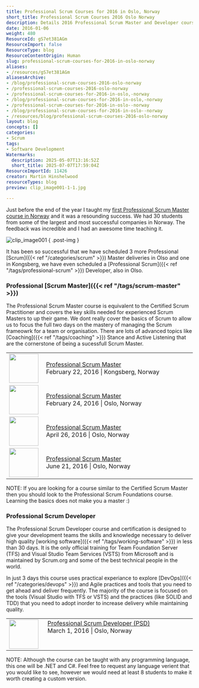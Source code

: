 ```yaml
---
title: Professional Scrum Courses for 2016 in Oslo, Norway
short_title: Professional Scrum Courses 2016 Oslo Norway
description: Details 2016 Professional Scrum Master and Developer courses in Oslo and Kongsberg, covering advanced Scrum, coaching, DevOps, and Agile practices for teams and organisations.
date: 2016-01-06
weight: 480
ResourceId: gS7et381AGm
ResourceImport: false
ResourceType: blog
ResourceContentOrigin: Human
slug: professional-scrum-courses-for-2016-in-oslo-norway
aliases:
- /resources/gS7et381AGm
aliasesArchive:
- /blog/professional-scrum-courses-2016-oslo-norway
- /professional-scrum-courses-2016-oslo-norway
- /professional-scrum-courses-for-2016-in-oslo,-norway
- /blog/professional-scrum-courses-for-2016-in-oslo,-norway
- /professional-scrum-courses-for-2016-in-oslo--norway
- /blog/professional-scrum-courses-for-2016-in-oslo--norway
- /resources/blog/professional-scrum-courses-2016-oslo-norway
layout: blog
concepts: []
categories:
- Scrum
tags:
- Software Development
Watermarks:
  description: 2025-05-07T13:16:52Z
  short_title: 2025-07-07T17:59:04Z
ResourceImportId: 11426
creator: Martin Hinshelwood
resourceTypes: blog
preview: clip_image001-1-1.jpg

---
```

Just before the end of the year I taught my [first Professional Scrum Master course in Norway](http://nkdagility.com/training/courses/professional-scrum-master/) and it was a resounding success. We had 30 students from some of the largest and most successful companies in Norway. The feedback was incredible and I had an awesome time teaching it.

![clip_image001](images/clip_image001-1-1.jpg "clip_image001")
{ .post-img }

It has been so successful that we have scheduled 3 more Professional [Scrum]({{< ref "/categories/scrum" >}}) Master deliveries in Olso and one in Kongsberg, we have even scheduled a [Professional Scrum]({{< ref "/tags/professional-scrum" >}}) Developer, also in Olso.

### Professional [Scrum Master]({{< ref "/tags/scrum-master" >}})

The Professional Scrum Master course is equivalent to the Certified Scrum Practitioner and covers the key skills needed for experienced Scrum Masters to up their game. We dont really cover the basics of Scrum to allow us to focus the full two days on the mastery of managing the Scrum frameowrk for a team or organisation. There are lots of advanced topics like [Coaching]({{< ref "/tags/coaching" >}}) Stance and Active Listening that are the cornerstone of being a sucessfull Scrum Master.

<table width="800"><tbody><tr><td valign="top" width="89"><img src="images/PSM-400x-2-100x100.png" width="79" height="79"></td><td width="729"><a href="http://nkdagility.com/training/courses/professional-scrum-master/">Professional Scrum Master</a><br>February 22, 2016 | Kongsberg, Norway</td></tr><tr><td width="89"><img src="images/PSM-400x-2-100x100.png" width="79" height="79"></td><td width="729"><a href="http://nkdagility.com/training/courses/professional-scrum-master/">Professional Scrum Master</a><br>February 24, 2016 | Oslo, Norway</td></tr><tr><td width="89"><img src="images/PSM-400x-2-100x100.png" width="79" height="79"></td><td width="729"><a href="http://nkdagility.com/training/courses/professional-scrum-master/">Professional Scrum Master</a><br>April 26, 2016 | Oslo, Norway</td></tr><tr><td width="89"><img src="images/PSM-400x-2-100x100.png" width="79" height="79"></td><td width="729"><a href="http://nkdagility.com/training/courses/professional-scrum-master/">Professional Scrum Master</a><br>June 21, 2016 | Oslo, Norway</td></tr></tbody></table>

NOTE: If you are looking for a course similar to the Certified Scrum Master then you should look to the Professional Scrum Foundations course. Learning the basics does not make you a master :)

[](http://programutvikling.no/course/professional-scrum-master/)[](http://programutvikling.no/course/professional-scrum-master/)

### Professional Scrum Developer

The Professional Scrum Developer course and certification is designed to give your development teams the skills and knowledge necessary to deliver high quality [working software]({{< ref "/tags/working-software" >}}) in less than 30 days. It is the only official training for Team Foundation Server (TFS) and Visual Studio Team Services (VSTS) from Microsoft and is maintained by Scrum.org and some of the best technical people in the world.

In just 3 days this course uses practical experiance to explore [DevOps]({{< ref "/categories/devops" >}}) and Agile practices and tools that you need to get ahead and deliver frequently. The majority of the course is focused on the tools (Visual Studio with TFS or VSTS) and the practices (like SOLID and TDD) that you need to adopt inorder to increase delivery while maintaining quality.

<table cellspacing="0" cellpadding="2" width="800" border="0"><tbody><tr><td valign="top" width="97"><img src="images/PSD_Badge-150x150.png" width="79" height="79"></td><td valign="top" width="703"><a href="http://nkdagility.com/training/courses/professional-scrum-developer/">Professional Scrum Developer (PSD)</a><br>March 1, 2016 | Oslo, Norway</td></tr></tbody></table>

[](http://programutvikling.no/course/professional-scrum-master/)[](http://programutvikling.no/course/professional-scrum-master/)

NOTE: Although the course can be taught with any programming language, this one will be .NET and C#. Feel free to request any language verient that you would like to see, however we would need at least 8 students to make it worth creating a custom version.
